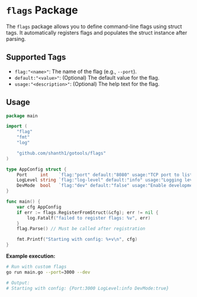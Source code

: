 # `flags` Package

The `flags` package allows you to define command-line flags using struct tags. It automatically registers flags and populates the struct instance after parsing.

## Supported Tags

- `flag:"<name>"`: The name of the flag (e.g., `--port`).
- `default:"<value>"`: (Optional) The default value for the flag.
- `usage:"<description>"`: (Optional) The help text for the flag.

## Usage

```go
package main

import (
	"flag"
	"fmt"
	"log"

	"github.com/shanth1/gotools/flags"
)

type AppConfig struct {
	Port     int    `flag:"port" default:"8080" usage:"TCP port to listen on"`
	LogLevel string `flag:"log-level" default:"info" usage:"Logging level (debug, info)"`
	DevMode  bool   `flag:"dev" default:"false" usage:"Enable development mode"`
}

func main() {
	var cfg AppConfig
	if err := flags.RegisterFromStruct(&cfg); err != nil {
		log.Fatalf("failed to register flags: %v", err)
	}
	flag.Parse() // Must be called after registration

	fmt.Printf("Starting with config: %+v\n", cfg)
}
```

**Example execution:**

```sh
# Run with custom flags
go run main.go --port=3000 --dev

# Output:
# Starting with config: {Port:3000 LogLevel:info DevMode:true}
```
